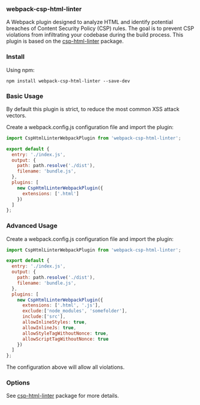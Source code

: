### webpack-csp-html-linter
A Webpack plugin designed to analyze HTML and identify potential breaches of Content Security Policy (CSP) rules. The goal is to prevent CSP violations from infiltrating your codebase during the build process. This plugin is based on the [csp-html-linter](https://www.npmjs.com/package/csp-html-linter) package.
### Install

Using npm:

```npm install webpack-csp-html-linter --save-dev```

### Basic Usage

By default this plugin is strict, to reduce the most common XSS attack vectors. 

Create a webpack.config.js configuration file and import the plugin:

```javascript
import CspHtmlLinterWebpackPlugin from 'webpack-csp-html-linter';

export default {
  entry: './index.js',
  output: {
    path: path.resolve('./dist'),
    filename: 'bundle.js',
  },
  plugins: [
    new CspHtmlLinterWebpackPlugin({
      extensions: ['.html']
    })
  ]
};
```
### Advanced Usage 

Create a webpack.config.js configuration file and import the plugin:

```javascript
import CspHtmlLinterWebpackPlugin from 'webpack-csp-html-linter';

export default {
  entry: './index.js',
  output: {
    path: path.resolve('./dist'),
    filename: 'bundle.js',
  },
  plugins: [
    new CspHtmlLinterWebpackPlugin({
      extensions: ['.html', '.js'],
      exclude:['node_modules', 'somefolder'],
      include:['src'],
      allowInlineStyles: true,
      allowInlineJs: true,
      allowStyleTagWithoutNonce: true,
      allowScriptTagWithoutNonce: true
    })
  ]
};
```

The configuration above will allow all violations.

### Options

See [csp-html-linter](https://www.npmjs.com/package/csp-html-linter) package for more details.